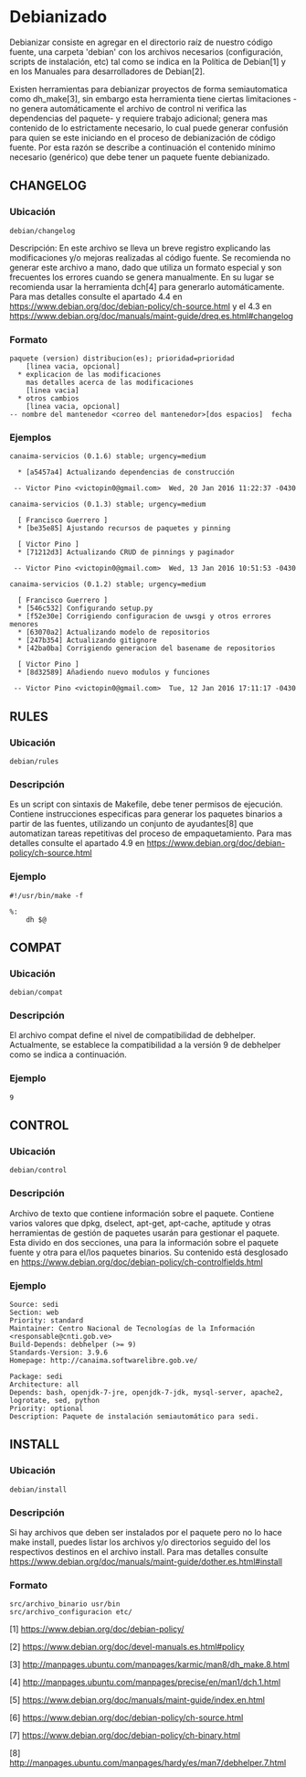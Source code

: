 # Debianizado

Debianizar consiste en agregar en el directorio raíz de nuestro código fuente, una carpeta 'debian' con los archivos necesarios (configuración, scripts de instalación, etc) tal como se indica en la Política de Debian[1] y en los Manuales para desarrolladores de Debian[2].

Existen herramientas para debianizar proyectos de forma semiautomatica como dh_make[3], sin embargo esta herramienta tiene ciertas limitaciones -no genera automáticamente el archivo de control ni verifica las dependencias del paquete- y requiere trabajo adicional; genera mas contenido de lo estrictamente necesario, lo cual puede generar confusión para quien se este iniciando en el proceso de debianización de código fuente. Por esta razón se describe a continuación el contenido mínimo necesario (genérico) que debe tener un paquete fuente debianizado.

## CHANGELOG

### Ubicación

`debian/changelog`

Descripción: En este archivo se lleva un breve registro explicando las modificaciones y/o mejoras realizadas al código fuente. Se recomienda no generar este archivo a mano, dado que utiliza un formato especial y son frecuentes los errores cuando se genera manualmente. En su lugar se recomienda usar la herramienta dch[4] para generarlo automáticamente. Para mas detalles consulte el apartado 4.4 en https://www.debian.org/doc/debian-policy/ch-source.html y el 4.3 en https://www.debian.org/doc/manuals/maint-guide/dreq.es.html#changelog

### Formato

```
paquete (version) distribucion(es); prioridad=prioridad
    [linea vacia, opcional]
  * explicacion de las modificaciones
    mas detalles acerca de las modificaciones
	[linea vacia]
  * otros cambios 
	[linea vacia, opcional]
-- nombre del mantenedor <correo del mantenedor>[dos espacios]  fecha

```
### Ejemplos

```
canaima-servicios (0.1.6) stable; urgency=medium

  * [a5457a4] Actualizando dependencias de construcción

 -- Victor Pino <victopin0@gmail.com>  Wed, 20 Jan 2016 11:22:37 -0430
```

```
canaima-servicios (0.1.3) stable; urgency=medium

  [ Francisco Guerrero ]
  * [be35e85] Ajustando recursos de paquetes y pinning

  [ Victor Pino ]
  * [71212d3] Actualizando CRUD de pinnings y paginador

 -- Victor Pino <victopin0@gmail.com>  Wed, 13 Jan 2016 10:51:53 -0430
```

```
canaima-servicios (0.1.2) stable; urgency=medium

  [ Francisco Guerrero ]
  * [546c532] Configurando setup.py
  * [f52e30e] Corrigiendo configuracion de uwsgi y otros errores menores
  * [63070a2] Actualizando modelo de repositorios
  * [247b354] Actualizando gitignore
  * [42ba0ba] Corrigiendo generacion del basename de repositorios

  [ Victor Pino ]
  * [8d32589] Añadiendo nuevo modulos y funciones

 -- Victor Pino <victopin0@gmail.com>  Tue, 12 Jan 2016 17:11:17 -0430
```

## RULES

### Ubicación

`debian/rules`

### Descripción

Es un script con sintaxis de Makefile, debe tener permisos de ejecución. Contiene instrucciones especificas para generar los paquetes binarios a partir de las fuentes, utilizando un conjunto de ayudantes[8] que automatizan tareas repetitivas del proceso de empaquetamiento. Para mas detalles consulte el apartado 4.9 en https://www.debian.org/doc/debian-policy/ch-source.html

### Ejemplo

```
#!/usr/bin/make -f

%:
    dh $@
```

## COMPAT

### Ubicación

`debian/compat`


### Descripción 

El archivo compat define el nivel de compatibilidad de debhelper. Actualmente, se establece la compatibilidad a la versión 9 de debhelper como se indica a continuación.

### Ejemplo

```
9
```

## CONTROL

### Ubicación 

`debian/control`

### Descripción

Archivo de texto que contiene información sobre el paquete. Contiene varios valores que dpkg, dselect, apt-get, apt-cache, aptitude y otras herramientas de gestión de paquetes usarán para gestionar el paquete. Esta divido en dos secciones, una para la información sobre el paquete fuente y otra para el/los paquetes binarios. Su contenido está desglosado en https://www.debian.org/doc/debian-policy/ch-controlfields.html

### Ejemplo

```
Source: sedi
Section: web
Priority: standard
Maintainer: Centro Nacional de Tecnologías de la Información <responsable@cnti.gob.ve>
Build-Depends: debhelper (>= 9)
Standards-Version: 3.9.6
Homepage: http://canaima.softwarelibre.gob.ve/

Package: sedi
Architecture: all
Depends: bash, openjdk-7-jre, openjdk-7-jdk, mysql-server, apache2, logrotate, sed, python
Priority: optional
Description: Paquete de instalación semiautomático para sedi.
```

## INSTALL

### Ubicación

`debian/install`

### Descripción

Si hay archivos que deben ser instalados por el paquete pero no lo hace make install, puedes listar los archivos y/o directorios seguido del los respectivos destinos en el archivo install. Para mas detalles consulte https://www.debian.org/doc/manuals/maint-guide/dother.es.html#install

### Formato

```
src/archivo_binario usr/bin
src/archivo_configuracion etc/
```

[1] https://www.debian.org/doc/debian-policy/

[2] https://www.debian.org/doc/devel-manuals.es.html#policy

[3] http://manpages.ubuntu.com/manpages/karmic/man8/dh_make.8.html

[4] http://manpages.ubuntu.com/manpages/precise/en/man1/dch.1.html

[5] https://www.debian.org/doc/manuals/maint-guide/index.en.html

[6] https://www.debian.org/doc/debian-policy/ch-source.html

[7] https://www.debian.org/doc/debian-policy/ch-binary.html

[8] http://manpages.ubuntu.com/manpages/hardy/es/man7/debhelper.7.html